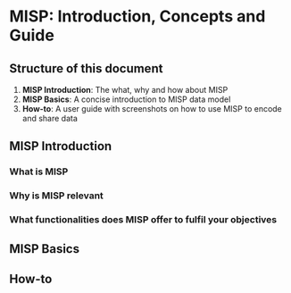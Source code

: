 # MISP: Introduction, Concepts and Guide

## Structure of this document 

1. **MISP Introduction**: The what, why and how about MISP
2. **MISP Basics**: A concise introduction to MISP data model
3. **How-to**: A user guide with screenshots on how to use MISP to encode and share data

## MISP Introduction

### What is MISP

### Why is MISP relevant

### What functionalities does MISP offer to fulfil your objectives


## MISP Basics


## How-to